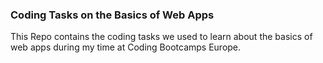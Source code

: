 ### Coding Tasks on the Basics of Web Apps
This Repo contains the coding tasks we used to learn about the basics of web apps during my time at Coding Bootcamps Europe.
